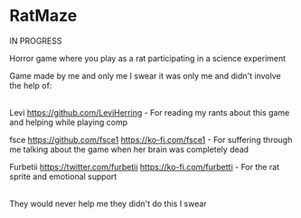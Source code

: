 # RatMaze
IN PROGRESS

Horror game where you play as a rat participating in a science experiment


Game made by me and only me I swear it was only me and didn't involve the help of:

\
Levi https://github.com/LeviHerring - For reading my rants about this game and helping while playing comp

fsce https://github.com/fsce1 https://ko-fi.com/fsce1 - For suffering through me talking about the game when her brain was completely dead

Furbetii https://twitter.com/furbetii https://ko-fi.com/furbetti - For the rat sprite and emotional support

\
They would never help me they didn't do this I swear
